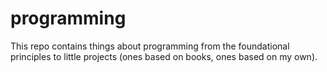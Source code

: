# programming

This repo contains things about programming from the foundational principles to little projects (ones based on books, ones based on my own).
